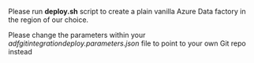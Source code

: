 Please run **deploy.sh** script to create a plain vanilla Azure Data factory in the region of our choice.

Please change the parameters within your *adfgitintegrationdeploy.parameters.json* file to point to your own Git repo instead
